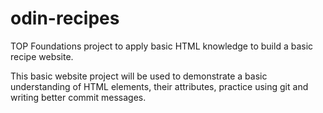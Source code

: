 # odin-recipes

TOP Foundations project to apply basic HTML knowledge to build a basic recipe website.

This basic website project will be used to demonstrate a basic understanding of HTML elements, their attributes, practice using git and writing better commit messages.
